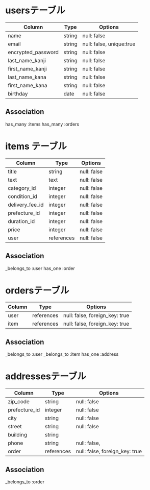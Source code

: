 # usersテーブル

| Column                  | Type             | Options                   |
| ----------------------- | -----------------| --------------------------|
| name                    | string           | null: false               |
| email                   | string           | null: false, unique:true  |
| encrypted_password      | string           | null: false               |
| last_name_kanji         | string           | null: false               |
| first_name_kanji        | string           | null: false               |
| last_name_kana          | string           | null: false               |
| first_name_kana         | string           | null: false               |   
| birthday                | date             | null: false               |

## Association
has_many :items
has_many :orders


# items テーブル

| Column                 | Type          | Options      |
| ---------------------- | --------------| -------------|
| title                  | string        | null: false  |
| text                   | text          | null: false  |
| category_id            | integer       | null: false  | 
| condition_id           | integer       | null: false  |
| delivery_fee_id        | integer       | null: false  |
| prefecture_id          | integer       | null: false  |
| duration_id            | integer       | null: false  |
| price                  | integer       | null: false  |
| user                   | references    | null: false  |

## Association
_belongs_to :user
has_one :order



# ordersテーブル
| Column         | Type          | Options                           |
| -------------- | ----------    | --------------------------------- |
| user           | references    | null: false, foreign_key: true    |
| item           | references    | null: false, foreign_key: true    |


## Association
_belongs_to :user
_belongs_to :item
has_one :address



# addressesテーブル
| Column              | Type                | Options                           |
| --------------------| ------------------- | --------------------------------- |
| zip_code            | string              | null: false                       |
| prefecture_id       | integer             | null: false                       |
| city                | string              | null: false                       |
| street              | string              | null: false                       |
| building            | string              |                                   |
| phone               | string              | null: false,                      |
| order               | references          | null: false, foreign_key: true    |


## Association
_belongs_to :order